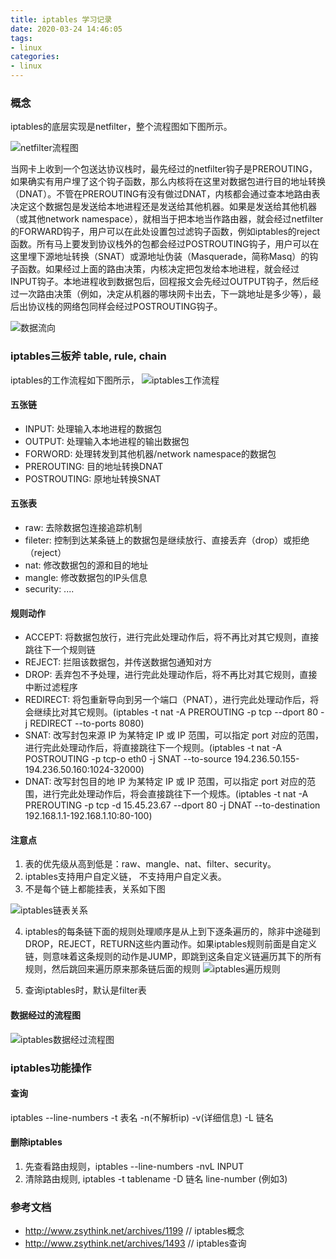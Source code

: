 ```yaml
---
title: iptables 学习记录
date: 2020-03-24 14:46:05
tags:
- linux
categories:
- linux
---
```


### 概念
iptables的底层实现是netfilter，整个流程图如下图所示。

![netfilter流程图](https://img30.360buyimg.com/ebookadmin/jfs/t1/106051/33/8821/143058/5e09a902Ea345c13e/109408b707aed1dd.jpg)


当网卡上收到一个包送达协议栈时，最先经过的netfilter钩子是PREROUTING，如果确实有用户埋了这个钩子函数，那么内核将在这里对数据包进行目的地址转换（DNAT）。不管在PREROUTING有没有做过DNAT，内核都会通过查本地路由表决定这个数据包是发送给本地进程还是发送给其他机器。如果是发送给其他机器（或其他network namespace），就相当于把本地当作路由器，就会经过netfilter的FORWARD钩子，用户可以在此处设置包过滤钩子函数，例如iptables的reject函数。所有马上要发到协议栈外的包都会经过POSTROUTING钩子，用户可以在这里埋下源地址转换（SNAT）或源地址伪装（Masquerade，简称Masq）的钩子函数。如果经过上面的路由决策，内核决定把包发给本地进程，就会经过INPUT钩子。本地进程收到数据包后，回程报文会先经过OUTPUT钩子，然后经过一次路由决策（例如，决定从机器的哪块网卡出去，下一跳地址是多少等），最后出协议栈的网络包同样会经过POSTROUTING钩子。

![数据流向](http://www.zsythink.net/wp-content/uploads/2017/02/021217_0051_2.png)

### iptables三板斧 table, rule, chain
iptables的工作流程如下图所示，
![iptables工作流程](https://img30.360buyimg.com/ebookadmin/jfs/t1/94052/37/9026/140242/5e09a8ffEb3fbbcf0/df2aae113a78cf60.jpg)

#### 五张链
- INPUT: 处理输入本地进程的数据包
- OUTPUT: 处理输入本地进程的输出数据包
- FORWORD: 处理转发到其他机器/network namespace的数据包
- PREROUTING: 目的地址转换DNAT
- POSTROUTING: 原地址转换SNAT

#### 五张表
- raw: 去除数据包连接追踪机制
- fileter: 控制到达某条链上的数据包是继续放行、直接丢弃（drop）或拒绝（reject）
- nat: 修改数据包的源和目的地址
- mangle: 修改数据包的IP头信息
- security: ....

#### 规则动作
- ACCEPT: 将数据包放行，进行完此处理动作后，将不再比对其它规则，直接跳往下一个规则链
- REJECT: 拦阻该数据包，并传送数据包通知对方
- DROP: 丢弃包不予处理，进行完此处理动作后，将不再比对其它规则，直接中断过滤程序
- REDIRECT: 将包重新导向到另一个端口（PNAT），进行完此处理动作后，将会继续比对其它规则。(iptables -t nat -A PREROUTING -p tcp --dport 80 -j REDIRECT --to-ports 8080)
- SNAT: 改写封包来源 IP 为某特定 IP 或 IP 范围，可以指定 port 对应的范围，进行完此处理动作后，将直接跳往下一个规则。(iptables -t nat -A POSTROUTING -p tcp-o eth0 -j SNAT --to-source 194.236.50.155-194.236.50.160:1024-32000)
- DNAT: 改写封包目的地 IP 为某特定 IP 或 IP 范围，可以指定 port 对应的范围，进行完此处理动作后，将会直接跳往下一个规炼。(iptables -t nat -A PREROUTING -p tcp -d 15.45.23.67 --dport 80 -j DNAT --to-destination 192.168.1.1-192.168.1.10:80-100)

#### 注意点
1. 表的优先级从高到低是：raw、mangle、nat、filter、security。
2. iptables支持用户自定义链， 不支持用户自定义表。
3. 不是每个链上都能挂表，关系如下图

![iptables链表关系](https://img30.360buyimg.com/ebookadmin/jfs/t1/89718/39/8857/189419/5e09a90aE78d193fe/95c4d2a993cb6a18.jpg)

4. iptables的每条链下面的规则处理顺序是从上到下逐条遍历的，除非中途碰到DROP，REJECT，RETURN这些内置动作。如果iptables规则前面是自定义链，则意味着这条规则的动作是JUMP，即跳到这条自定义链遍历其下的所有规则，然后跳回来遍历原来那条链后面的规则
![iptables遍历规则](https://img30.360buyimg.com/ebookadmin/jfs/t1/109967/35/2654/69696/5e09a902Edeaa7108/93b0056f310938a0.jpg)

5. 查询iptables时，默认是filter表

#### 数据经过的流程图
![iptables数据经过流程图](https://img30.360buyimg.com/ebookadmin/jfs/t1/90870/2/8881/182617/5e09a906E88527f1b/7a0a4cdc079421e3.jpg)

### iptables功能操作

#### 查询
iptables --line-numbers -t 表名 -n(不解析ip) -v(详细信息) -L 链名

#### 删除iptables
1. 先查看路由规则，iptables --line-numbers -nvL INPUT
2. 清除路由规则, iptables  -t tablename -D 链名 line-number (例如3)

### 参考文档
- http://www.zsythink.net/archives/1199 // iptables概念
- http://www.zsythink.net/archives/1493 // iptables查询
